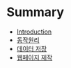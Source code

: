 # Summary

* [Introduction](README.md)
* [동작원리](chapter1.md)
* [데이터 저장](mongodb.md)
* [웹페이지 제작](c6f9-d398-c774-c9c0-c81c-c791.md)

